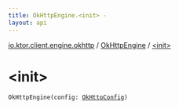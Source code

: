 ```yaml
---
title: OkHttpEngine.<init> - 
layout: api
---
```


<div class='api-docs-breadcrumbs'><a href="../index.html">io.ktor.client.engine.okhttp</a> / <a href="index.html">OkHttpEngine</a> / <a href="./-init-.html">&lt;init&gt;</a></div>

# &lt;init&gt;

<div class="signature"><code><span class="identifier">OkHttpEngine</span><span class="symbol">(</span><span class="parameterName" id="io.ktor.client.engine.okhttp.OkHttpEngine$<init>(io.ktor.client.engine.okhttp.OkHttpConfig)/config">config</span><span class="symbol">:</span>&nbsp;<a href="../-ok-http-config/index.html"><span class="identifier">OkHttpConfig</span></a><span class="symbol">)</span></code></div>
